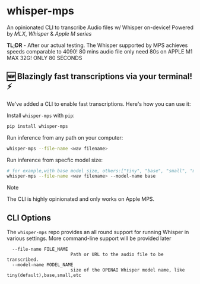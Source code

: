 # whisper-mps

An opinionated CLI to transcribe Audio files w/ Whisper on-device! Powered by  *MLX*, *Whisper* & *Apple M series*

**TL;DR** - After our actual testing. The Whisper supported by MPS achieves speeds comparable to 4090! 80 mins audio file only need 80s on APPLE M1 MAX 32G! ONLY 80 SECONDS


## 🆕 Blazingly fast transcriptions via your terminal! ⚡️

We've added a CLI to enable fast transcriptions. Here's how you can use it:

Install `whisper-mps` with `pip`:

```bash
pip install whisper-mps
```

Run inference from any path on your computer:

```bash
whisper-mps --file-name <wav filename>
```

Run inference from specfic model size:

```bash
# for example,with base model size, others:["tiny", "base", "small", "medium", "large"]
whisper-mps --file-name <wav filename> --model-name base
```


> [!NOTE]
> The CLI is highly opinionated and only works on Apple MPS.

## CLI Options

The `whisper-mps` repo provides an all round support for running Whisper in various settings. More command-line support will be provided later

```
  --file-name FILE_NAME
                        Path or URL to the audio file to be transcribed.
  --model-name MODEL_NAME
                        size of the OPENAI Whisper model name, like tiny(default),base,small,etc                        
```
